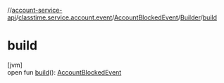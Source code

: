 //[account-service-api](../../../../index.md)/[classtime.service.account.event](../../index.md)/[AccountBlockedEvent](../index.md)/[Builder](index.md)/[build](build.md)

# build

[jvm]\
open fun [build](build.md)(): [AccountBlockedEvent](../index.md)

